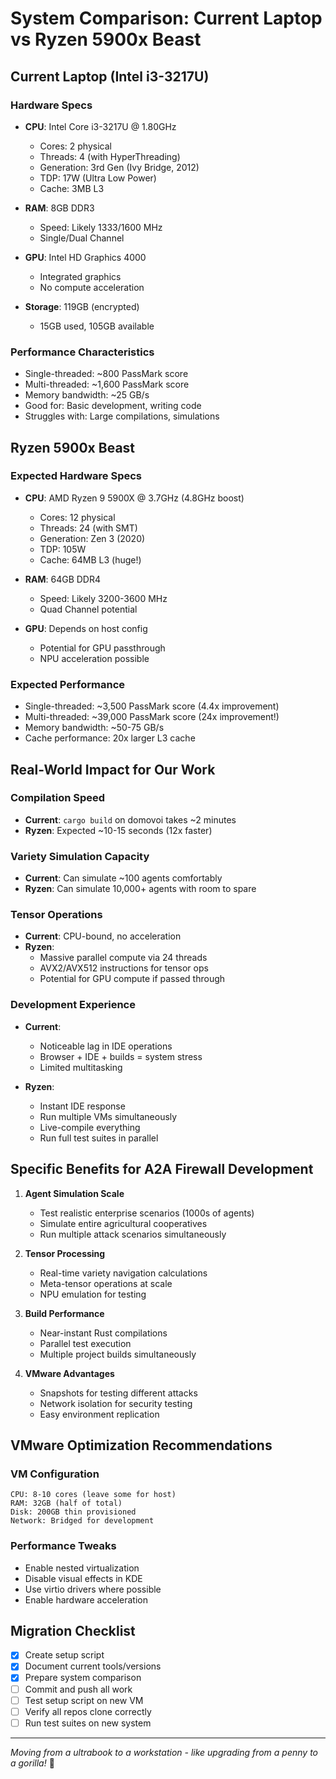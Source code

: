 # System Comparison: Current Laptop vs Ryzen 5900x Beast

## Current Laptop (Intel i3-3217U)

### Hardware Specs
- **CPU**: Intel Core i3-3217U @ 1.80GHz
  - Cores: 2 physical
  - Threads: 4 (with HyperThreading)
  - Generation: 3rd Gen (Ivy Bridge, 2012)
  - TDP: 17W (Ultra Low Power)
  - Cache: 3MB L3

- **RAM**: 8GB DDR3
  - Speed: Likely 1333/1600 MHz
  - Single/Dual Channel

- **GPU**: Intel HD Graphics 4000
  - Integrated graphics
  - No compute acceleration

- **Storage**: 119GB (encrypted)
  - 15GB used, 105GB available

### Performance Characteristics
- Single-threaded: ~800 PassMark score
- Multi-threaded: ~1,600 PassMark score
- Memory bandwidth: ~25 GB/s
- Good for: Basic development, writing code
- Struggles with: Large compilations, simulations

## Ryzen 5900x Beast

### Expected Hardware Specs
- **CPU**: AMD Ryzen 9 5900X @ 3.7GHz (4.8GHz boost)
  - Cores: 12 physical
  - Threads: 24 (with SMT)
  - Generation: Zen 3 (2020)
  - TDP: 105W
  - Cache: 64MB L3 (huge!)

- **RAM**: 64GB DDR4
  - Speed: Likely 3200-3600 MHz
  - Quad Channel potential
  
- **GPU**: Depends on host config
  - Potential for GPU passthrough
  - NPU acceleration possible

### Expected Performance
- Single-threaded: ~3,500 PassMark score (4.4x improvement)
- Multi-threaded: ~39,000 PassMark score (24x improvement!)
- Memory bandwidth: ~50-75 GB/s
- Cache performance: 20x larger L3 cache

## Real-World Impact for Our Work

### Compilation Speed
- **Current**: `cargo build` on domovoi takes ~2 minutes
- **Ryzen**: Expected ~10-15 seconds (12x faster)

### Variety Simulation Capacity
- **Current**: Can simulate ~100 agents comfortably
- **Ryzen**: Can simulate 10,000+ agents with room to spare

### Tensor Operations
- **Current**: CPU-bound, no acceleration
- **Ryzen**: 
  - Massive parallel compute via 24 threads
  - AVX2/AVX512 instructions for tensor ops
  - Potential for GPU compute if passed through

### Development Experience
- **Current**: 
  - Noticeable lag in IDE operations
  - Browser + IDE + builds = system stress
  - Limited multitasking

- **Ryzen**:
  - Instant IDE response
  - Run multiple VMs simultaneously
  - Live-compile everything
  - Run full test suites in parallel

## Specific Benefits for A2A Firewall Development

1. **Agent Simulation Scale**
   - Test realistic enterprise scenarios (1000s of agents)
   - Simulate entire agricultural cooperatives
   - Run multiple attack scenarios simultaneously

2. **Tensor Processing**
   - Real-time variety navigation calculations
   - Meta-tensor operations at scale
   - NPU emulation for testing

3. **Build Performance**
   - Near-instant Rust compilations
   - Parallel test execution
   - Multiple project builds simultaneously

4. **VMware Advantages**
   - Snapshots for testing different attacks
   - Network isolation for security testing
   - Easy environment replication

## VMware Optimization Recommendations

### VM Configuration
```
CPU: 8-10 cores (leave some for host)
RAM: 32GB (half of total)
Disk: 200GB thin provisioned
Network: Bridged for development
```

### Performance Tweaks
- Enable nested virtualization
- Disable visual effects in KDE
- Use virtio drivers where possible
- Enable hardware acceleration

## Migration Checklist

- [x] Create setup script
- [x] Document current tools/versions
- [x] Prepare system comparison
- [ ] Commit and push all work
- [ ] Test setup script on new VM
- [ ] Verify all repos clone correctly
- [ ] Run test suites on new system

---

*Moving from a ultrabook to a workstation - like upgrading from a penny to a gorilla!* 🦍